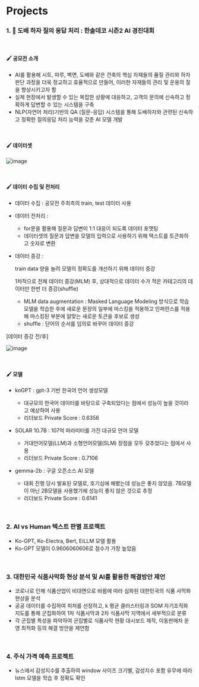 # Projects

### **1. 🎨 도배 하자 질의 응답 처리 : 한솔데코 시즌2 AI 경진대회**

<br>


#### 🖌️ 공모전 소개

- AI를 활용해 시트, 마루, 벽면, 도배와 같은 건축의 핵심 자재들의 품질 관리와 하자 판단 과정을 더욱 정교하고 효율적으로 만들어, 이러한 자재들의 관리 및 운용의 질을 향상시키고자 함
- 실제 현장에서 발생할 수 있는 복잡한 상황에 대응하고, 고객의 문의에 신속하고 정확하게 답변할 수 있는 시스템을 구축
- NLP(자연어 처리)기반의 QA (질문-응답) 시스템을 통해 도배하자와 관련된 신속하고 정확한 질의응답 처리 능력을 갖춘 AI 모델 개발

<br>

#### 🖌️ 데이터셋

![image](https://github.com/Euron-Project/hansoldeco-qa/assets/144101586/4938a177-c8fa-485d-a4a6-63cbe6de1dae)

<br>

#### 🖌️ 데이터 수집 및 전처리

- 데이터 수집 : 공모전 주최측의 train, test 데이터 사용
- 데이터 전처리 :
    - for문을 활용해 질문과 답변이 1:1 대응이 되도록 데이터 포맷팅
    - 데이터셋의 질문과 답변을 모델의 입력으로 사용하기 위해 텍스트를 토큰화하고 숫자로 변환
- 데이터 증강 :
    
    train data 양을 늘려 모델의 정확도를 개선하기 위해 데이터 증강
    
    1차적으로 전체 데이터 증강(MLM) 후, 상대적으로 데이터 수가 적은 카테고리의 데이터만 한번 더 증강(shuffle)
    
    - MLM data augmentation : Masked Language Modeling 방식으로 학습 모델을 학습한 후에 새로운 문장의 일부에 마스킹을 적용하고 인퍼런스를 적용해 마스킹된 부분에 알맞는 새로운 토큰을 후보로 생성
    - shuffle : 단어의 순서를 임의로 바꾸어 데이터 증강

[데이터 증강 전/후]

![image](https://github.com/Euron-Project/hansoldeco-qa/assets/144101586/1af2772a-9430-4bcb-a2aa-8380c88059e9)


<br>

#### 🖌️ 모델

- koGPT : gpt-3 기반 한국어 언어 생성모델
    - 대규모의 한국어 데이터를 바탕으로 구축되었다는 점에서 성능이 높을 것이라고 예상하여 사용
    - 리더보드 Private Score : 0.6356

- SOLAR 10.7B : 107억 파라미터를 가진 대규모 언어 모델
    - 거대언어모델(LLM)과 소형언어모델(SLM) 장점을 모두 갖추었다는 점에서 사용
    - 리더보드 Private Score : 0.7106

- gemma-2b : 구글 오픈소스 AI 모델
    - 대회 진행 당시 발표된 모델로, 호기심에 해봤는데 성능은 좋지 않았음. 7B모델이 아닌 2B모델을 사용했기에 성능이 좋지 않은 것으로 추정
    - 리더보드 Private Score : 0.6141
 
<br>

### **2. AI vs Human 텍스트 판별 프로젝트**
- Ko-GPT, Ko-Electra, Bert, EiLLM 모델 활용
- Ko-GPT 모델이 0.9606060606로 점수가 가장 높았음
 
<br>

### **3. 대한민국 식품사막화 현상 분석 및 AI를 활용한 해결방안 제언**
- 코로나로 인해 식품산업이 비대면으로 바뀜에 따라 심화된 대한민국의 식품 사막화 현상을 분석
- 공공 데이터를 수집하여 피처를 선정하고, k 평균 클러스터링과 SOM 자기조직화 지도를 통해 군집화하여 1차 식품사막과 2차 식품사막 지역에서 세부적으로 분류
- 각 군집별 특성을 파악하여 군집별로 식품사막 현황 대시보드 제작, 이동판매차 운영 최적화 등의 해결 방안을 제언함
 
<br>

### **4. 주식 가격 예측 프로젝트**
- 뉴스에서 감성지수를 추출하여 window 사이즈 크기별, 감성지수 포함 유무에 따라 lstm 모델을 학습 후 정확도 확인


